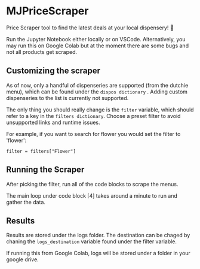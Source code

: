 # MJPriceScraper
Price Scraper tool to find the latest deals at your local dispensery! 🍃

Run the Jupyter Notebook either locally or on VSCode. Alternatively, you may run this on Google Colab but at the moment there are some bugs and not all products get scraped.
<br/>

## Customizing the scraper
As of now, only a handful of dispenseries are supported (from the dutchie menu), which can be found under the ```dispos dictionary``` . Adding custom dispenseries to the list is currently not supported.

The only thing you should really change is the ```filter``` variable, which should refer to a key in the ```filters dictionary```. Choose a preset filter to avoid unsupported links and runtime issues.

For example, if you want to search for flower you would set the filter to 'flower':
```
filter = filters["Flower"]
```

## Running the Scraper
After picking the filter, run all of the code blocks to scrape the menus. 

The main loop under code block [4] takes around a minute to run and gather the data.

## Results 
Results are stored under the logs folder. The destination can be chaged by chaning the ```logs_destination``` variable found under the filter variable.

If running this from Google Colab, logs will be stored under a folder in your google drive.
